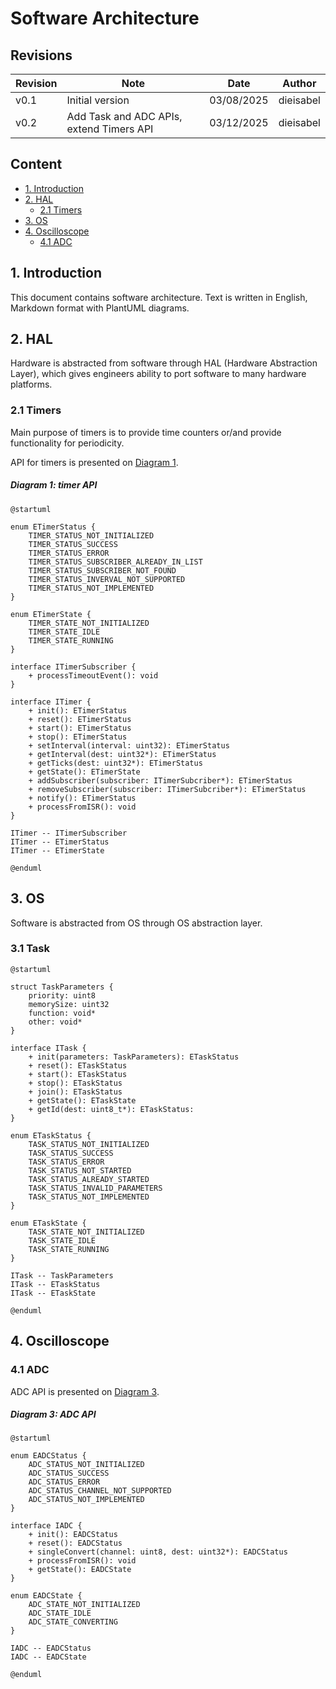# Software Architecture

## Revisions

| Revision | Note | Date | Author |
| - | - | - | - |
| v0.1 | Initial version | 03/08/2025 | dieisabel |
| v0.2 | Add Task and ADC APIs, extend Timers API | 03/12/2025 | dieisabel |

## Content

- [1. Introduction](#1-introduction)
- [2. HAL](#2-hal)
    - [2.1 Timers](#21-timers)
- [3. OS](#3-os)
- [4. Oscilloscope](#4-oscilloscope)
    - [4.1 ADC](#41-adc)

## 1. Introduction

This document contains software architecture. Text is written in English, Markdown format with PlantUML diagrams.

## 2. HAL

Hardware is abstracted from software through HAL (Hardware Abstraction Layer), which gives engineers ability to port software to many hardware platforms.

### 2.1 Timers

Main purpose of timers is to provide time counters or/and provide functionality for periodicity.

API for timers is presented on [Diagram 1](#diagram-1-timer-api).

##### Diagram 1: timer API

```plantuml
@startuml

enum ETimerStatus {
    TIMER_STATUS_NOT_INITIALIZED
    TIMER_STATUS_SUCCESS
    TIMER_STATUS_ERROR
    TIMER_STATUS_SUBSCRIBER_ALREADY_IN_LIST
    TIMER_STATUS_SUBSCRIBER_NOT_FOUND
    TIMER_STATUS_INVERVAL_NOT_SUPPORTED
    TIMER_STATUS_NOT_IMPLEMENTED
}

enum ETimerState {
    TIMER_STATE_NOT_INITIALIZED
    TIMER_STATE_IDLE
    TIMER_STATE_RUNNING
}

interface ITimerSubscriber {
    + processTimeoutEvent(): void
}

interface ITimer {
    + init(): ETimerStatus
    + reset(): ETimerStatus
    + start(): ETimerStatus
    + stop(): ETimerStatus
    + setInterval(interval: uint32): ETimerStatus
    + getInterval(dest: uint32*): ETimerStatus
    + getTicks(dest: uint32*): ETimerStatus
    + getState(): ETimerState
    + addSubscriber(subscriber: ITimerSubcriber*): ETimerStatus
    + removeSubscriber(subscriber: ITimerSubcriber*): ETimerStatus
    + notify(): ETimerStatus
    + processFromISR(): void
}

ITimer -- ITimerSubscriber
ITimer -- ETimerStatus
ITimer -- ETimerState

@enduml
```

## 3. OS

Software is abstracted from OS through OS abstraction layer.

### 3.1 Task

```plantuml
@startuml

struct TaskParameters {
    priority: uint8
    memorySize: uint32
    function: void*
    other: void*
}

interface ITask {
    + init(parameters: TaskParameters): ETaskStatus
    + reset(): ETaskStatus
    + start(): ETaskStatus
    + stop(): ETaskStatus
    + join(): ETaskStatus
    + getState(): ETaskState
    + getId(dest: uint8_t*): ETaskStatus:
}

enum ETaskStatus {
    TASK_STATUS_NOT_INITIALIZED
    TASK_STATUS_SUCCESS
    TASK_STATUS_ERROR
    TASK_STATUS_NOT_STARTED
    TASK_STATUS_ALREADY_STARTED
    TASK_STATUS_INVALID_PARAMETERS
    TASK_STATUS_NOT_IMPLEMENTED
}

enum ETaskState {
    TASK_STATE_NOT_INITIALIZED
    TASK_STATE_IDLE
    TASK_STATE_RUNNING
}

ITask -- TaskParameters
ITask -- ETaskStatus
ITask -- ETaskState

@enduml
```

## 4. Oscilloscope

### 4.1 ADC

ADC API is presented on [Diagram 3](#diagram-3-adc-api).

##### Diagram 3: ADC API

```plantuml
@startuml

enum EADCStatus {
    ADC_STATUS_NOT_INITIALIZED
    ADC_STATUS_SUCCESS
    ADC_STATUS_ERROR
    ADC_STATUS_CHANNEL_NOT_SUPPORTED
    ADC_STATUS_NOT_IMPLEMENTED
}

interface IADC {
    + init(): EADCStatus
    + reset(): EADCStatus
    + singleConvert(channel: uint8, dest: uint32*): EADCStatus
    + processFromISR(): void
    + getState(): EADCState
}

enum EADCState {
    ADC_STATE_NOT_INITIALIZED
    ADC_STATE_IDLE
    ADC_STATE_CONVERTING
}

IADC -- EADCStatus
IADC -- EADCState

@enduml
```
